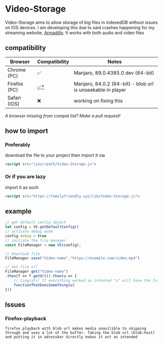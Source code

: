 # Video-Storage
Video-Storage aims to allow storage of big files in indexedDB without issues on IOS devices. I am developing this due to said crashes happening for my streaming website, [Armadillo](https://github.com/ffamilyfriendly/armadillo/). It works with both audio and video files

## compatibility
| Browser      | Compatibility | Notes                             |
|--------------|---------------|-----------------------------------|
| Chrome (PC)  | ✅             | Manjaro, 89.0.4385.0 dev (64-bit) |
| Firefox (PC) | [✅*](#Firefox-playback)             | Manjaro, 84.0.2 (64-bit) - blob url is unseekable in player          |
| Safari (IOS) | ❌             | working on fixing this            |

*A browser missing from compat list? Make a pull request!*

## how to import

### Preferably 
download the file to your project then import it via
```html 
<script src="/your/path/Video-Storage.js">
```
### Or if you are lazy
import it as such
```html
<script src="https://familyfriendly.xyz/lib/Video-Storage.js">
```

## example
```js
// get default config object
let config = VS.getDefaultConfig()
// activate debug mode
config.debug = true
// initiate the file manager
const FileManager = new VS(config);

// Download file
FileManager.save("Video-name","https://example.com/video.mp4")

// Get file url
FileManager.get("Video-name")
.then(f => f.getUrl().then(u => {
	// Congrats! If everything worked as intented "u" will have the full file
	functionThatDoesSomething(u)
}))
```

## Issues
### Firefox-playback
	firefox playback with blob url makes media unavilible to skipping through and uses a lot of the buffer. Taking the blob url (blob:host) and putting it in adressbar directly makes it act as intended